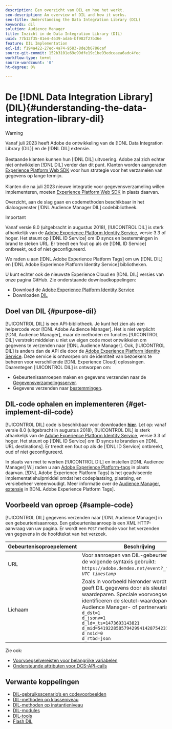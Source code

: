 ```yaml
---
description: Een overzicht van DIL en hoe het werkt.
seo-description: An overview of DIL and how it works.
seo-title: Understanding the Data Integration Library (DIL)
keywords: dil
solution: Audience Manager
title: Inzicht in de Data Integration Library (DIL)
uuid: 77b12f35-81e4-4639-ada6-bf982f27b36e
feature: DIL Implementation
exl-id: f194a422-27ed-4a74-9583-8de3b6786caf
source-git-commit: 152b3101e69e99dfe19c1be93edceaea6adc4fec
workflow-type: tm+mt
source-wordcount: '0'
ht-degree: 0%

---
```


# De [!DNL Data Integration Library] (DIL){#understanding-the-data-integration-library-dil}

>[!WARNING]
>
>Vanaf juli 2023 heeft Adobe de ontwikkeling van de [!DNL Data Integration Library (DIL)] en de [!DNL DIL] extensie.
><br><br>
>Bestaande klanten kunnen hun [!DNL DIL] uitvoering. Adobe zal zich echter niet ontwikkelen [!DNL DIL] verder dan dit punt. Klanten worden aangeraden [Experience Platform Web SDK](https://experienceleague.adobe.com/docs/experience-platform/edge/home.html?lang=en) voor hun strategie voor het verzamelen van gegevens op lange termijn.
><br><br>
>Klanten die na juli 2023 nieuwe integratie voor gegevensverzameling willen implementeren, moeten [Experience Platform Web SDK](https://experienceleague.adobe.com/docs/experience-platform/edge/home.html?lang=en) in plaats daarvan.

Overzicht, aan de slag gaan en codemethoden beschikbaar in het dialoogvenster [!DNL Audience Manager DIL] codebibliotheek.

>[!IMPORTANT]
>
>Vanaf versie 8.0 (uitgebracht in augustus 2018), [!UICONTROL DIL] is sterk afhankelijk van de [Adobe Experience Platform Identity Service](https://experienceleague.adobe.com/docs/id-service/using/home.html), versie 3.3 of hoger. Het steunt op [!DNL ID Service] om ID syncs en bestemmingen in brand te steken URL. Er treedt een fout op als de [!DNL ID Service] ontbreekt, oud of niet geconfigureerd.
>
>We raden u aan [!DNL Adobe Experience Platform Tags] om uw [!DNL DIL] en [!DNL Adobe Experience Platform Identity Service] bibliotheken.

U kunt echter ook de nieuwste Experience Cloud en [!DNL DIL] versies van onze pagina GitHub. Zie onderstaande downloadkoppelingen:

* Download de [Adobe Experience Platform Identity Service](https://github.com/Adobe-Marketing-Cloud/id-service/releases)
* Downloaden [DIL](https://github.com/Adobe-Marketing-Cloud/dil/releases)

## Doel van DIL {#purpose-dil}

[!UICONTROL DIL] is een API-bibliotheek. Je kunt het zien als een helpercode voor [!DNL Adobe Audience Manager]. Het is niet verplicht [!DNL Audience Manager], maar de methoden en functies [!UICONTROL DIL] verstrekt middelen u niet uw eigen code moet ontwikkelen om gegevens te verzenden naar [!DNL Audience Manager]. Ook, [!UICONTROL DIL] is anders dan de API die door de [Adobe Experience Platform Identity Service](https://experienceleague.adobe.com/docs/id-service/using/home.html). Deze service is ontworpen om de identiteit van bezoekers te beheren voor verschillende [!DNL Experience Cloud] oplossingen. Daarentegen [!UICONTROL DIL] is ontworpen om:

* Gebeurtenisaanroepen maken en gegevens verzenden naar de [Gegevensverzamelingsserver](../reference/system-components/components-data-collection.md).
* Gegevens verzenden naar [bestemmingen](../features/destinations/destinations.md).

## DIL-code ophalen en implementeren {#get-implement-dil-code}

[!UICONTROL DIL] code is beschikbaar voor downloaden **[hier](https://github.com/Adobe-Marketing-Cloud/dil/releases)**. Let op: vanaf versie 8.0 (uitgebracht in augustus 2018), [!UICONTROL DIL] is sterk afhankelijk van de [Adobe Experience Platform Identity Service](https://experienceleague.adobe.com/docs/id-service/using/home.html), versie 3.3 of hoger. Het steunt op [!DNL ID Service] om ID syncs te branden en [!DNL URL destinations]. Er treedt een fout op als de [!DNL ID Service] ontbreekt, oud of niet geconfigureerd.

In plaats van met te werken [!UICONTROL DIL] en instellen [!DNL Audience Manager] Wij raden u aan [Adobe Experience Platform-tags](https://experienceleague.adobe.com/docs/experience-platform/tags/home.html) in plaats daarvan. [!DNL Adobe Experience Platform Tags] is het geadviseerde implementatiehulpmiddel omdat het codeplaatsing, plaatsing, en versiebeheer vereenvoudigt. Meer informatie over de [Audience Manager, extensie](https://experienceleague.adobe.com/docs/experience-platform/tags/extensions/adobe/audience-manager/overview.html) in [!DNL Adobe Experience Platform Tags].

## Voorbeeld van oproep {#sample-code}

[!UICONTROL DIL] gegevens verzenden naar [!DNL Audience Manager] in een gebeurtenisaanroep. Een gebeurtenisaanroep is een XML HTTP-aanvraag van uw pagina. Er wordt een `POST` methode voor het verzenden van gegevens in de hoofdtekst van het verzoek.

| Gebeurtenisoproepelement | Beschrijving |
|--- |--- |
| URL | Voor aanroepen van DIL-gebeurtenissen wordt de volgende syntaxis gebruikt: `https://adobe.demdex.net/event?_ts =` *`UNIX UTC timestamp`* |
| Lichaam | Zoals in voorbeeld hieronder wordt getoond, geeft DIL gegevens door als sleutel-waardeparen. Speciale voorvoegseltekens identificeren de sleutel-waardeparen als Audience Manager- of partnervariabelen.<br>`d_dst=1`<br>`d_jsonv=1`<br>`d_ld=_ts=1473693143821`<br>`d_mid=54192285857942994142875423154873503351`<br>`d_nsid=0`<br>`d_rtbd=json`<br> |

Zie ook:
* [Voorvoegselvereisten voor belangrijke variabelen](../features/traits/trait-variable-prefixes.md)
* [Ondersteunde attributen voor DCS-API-calls](../api/dcs-intro/dcs-api-reference/dcs-keys.md)

## Verwante koppelingen

* [DIL-gebruiksscenario’s en codevoorbeelden](/help/using/dil/dil-use-cases.md)
* [DIL-methoden op klasseniveau ](/help/using/dil/dil-class-overview/dil-start.md)
* [DIL-methoden op instantieniveau](/help/using/dil/dil-instance-methods.md)
* [DIL-modules](/help/using/dil/dil-modules.md)
* [DIL-tools](/help/using/dil/dil-tools.md)
* [Flash DIL](/help/using/dil/dil-flash.md)
